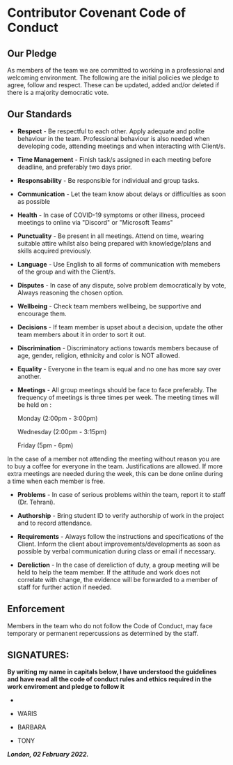 # Contributor Covenant Code of Conduct

## Our Pledge

As members of the team we are committed to working in a professional and welcoming environment. The following are the initial policies we pledge to agree, follow and respect. These can be updated, added and/or deleted if there is a majority democratic vote.

## Our Standards

* **Respect** - Be respectful to each other. Apply adequate and polite behaviour in the team. Professional
   behaviour is also needed when developing code, attending meetings and when interacting with Client/s.

* **Time Management** - Finish task/s assigned in each meeting before deadline, and preferably
   two days prior.

* **Responsability** - Be responsible for individual and group tasks.

* **Communication** - Let the team know about delays or difficulties as soon as possible 

* **Health** - In case of COVID-19 symptoms or other illness, proceed meetings to online via "Discord" or
   "Microsoft Teams"

* **Punctuality** - Be present in all meetings. Attend on time, wearing suitable attire whilst also being prepared
   with knowledge/plans and skills acquired previously.

* **Language** - Use English to all forms of communication with memebers of the group and with the Client/s.

* **Disputes** - In case of any dispute, solve problem democratically by vote, Always
   reasoning the chosen option.

* **Wellbeing** - Check team members wellbeing, be supportive and encourage them.

* **Decisions** - If team member is upset about a decision, update the other team members about it in order to sort it out.

* **Discrimination** - Discriminatory actions towards members because of age, gender, religion,
    ethnicity and color is NOT allowed. 
    
* **Equality**  - Everyone in the team is equal and no one has more say over another.

* **Meetings** - All group meetings should be face to face preferably. The frequency of meetings is three
    times per week. 
    The meeting times will be held on : 
    
    Monday (2:00pm - 3:00pm)
    
    Wednesday (2:00pm - 3:15pm)
    
    Friday (5pm - 6pm) 
    
In the case of a member not attending the meeting without reason you are to buy a coffee for everyone in the team. Justifications are allowed. If more extra meetings are needed during the week, this can be done online during a time when each member is free.

* **Problems** - In case of serious problems within the team, report it to staff (Dr. Tehrani).

* **Authorship** - Bring student ID to verify authorship of work in the project and to 
    record attendance.

* **Requirements** - Always follow the instructions and specifications of the Client. Inform the client 
    about improvements/developments as soon as possible by verbal communication
    during class or email if necessary.
    
* **Dereliction** - In the case of dereliction of duty, a group meeting will be held to help the team member. If the attitude and work does not correlate with change, the evidence will be forwarded to a member of staff for further action if needed.

## Enforcement 

Members in the team who do not follow the Code of Conduct, may face temporary or permanent repercussions as determined by the staff.



## SIGNATURES:
 **By writing my name in capitals below, I have understood the guidelines and have read all the code of conduct rules and ethics required in the work enviroment and pledge to follow it**


*

* WARIS

* BARBARA

* TONY

*****London, 02 February 2022.*****
